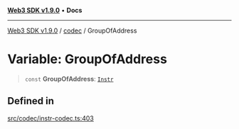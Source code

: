 [**Web3 SDK v1.9.0**](../../../README.md) • **Docs**

***

[Web3 SDK v1.9.0](../../../globals.md) / [codec](../README.md) / GroupOfAddress

# Variable: GroupOfAddress

> `const` **GroupOfAddress**: [`Instr`](../type-aliases/Instr.md)

## Defined in

[src/codec/instr-codec.ts:403](https://github.com/Mystic-Nayy/alephium-web3/blob/c1afd789a197ce5fe21f08c2965942090157c33d/packages/web3/src/codec/instr-codec.ts#L403)
